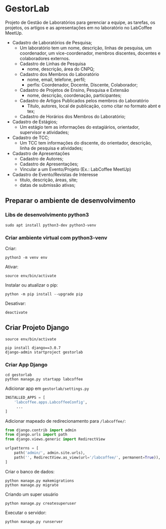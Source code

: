 # GestorLab

Projeto de Gestão de Laboratórios para gerenciar a equipe, as tarefas, os projetos, os artigos
e as apresentações em no laboratório no LabCoffee MeetUp.

* Cadastro de Laboratórios de Pesquisa;
  * Um laboratório tem um nome, descrição, linhas de pesquisa, um coordenador, 
  um vice-coordenador, membros discentes, docentes e colaboradores externos.
  * Cadastro de Linhas de Pesquisa
    * nome, descrição, área do CNPQ;
  * Cadastro dos Membros do Laboratório
    * nome, email, telefone, perfil;
    * perfis: Coordenador, Docente, Discente, Colaborador;
  * Cadastro de Projetos de Ensino, Pesquisa e Extensão
    * nome, descrição, coordenação, participantes;
  * Cadastro de Artigos Publicados pelos membros do Laboratório
    * Título, autores, local de publicação, como citar no formato abnt e tex;
  * Cadastro de Horários dos Membros do Laboratório;
* Cadastro de Estágios;
  * Um estágio tem as informações do estagiários, orientador, supervisor e atividades;
* Cadastro de TCC;
  * Um TCC tem informações do discente, do orientador, descrição, linha de pesquisa e atividades;
* Cadastro de Apresentações
  * Cadastro de Autores;
  * Cadastro de Apresentações;
  * Vincular a um Evento/Projeto (Ex.: LabCoffee MeetUp)
* Cadastro de Evento/Revistas de Interesse
  * titulo, descrição, áreas, site;
  * datas de submissão ativas;

## Preparar o ambiente de desenvolvimento 

### Libs de desenvolvimento python3

```commandline
sudo apt install python3-dev python3-venv
```

### Criar ambiente virtual com python3-venv

Criar: 
```commandline
python3 -m venv env
```

Ativar: 
```commandline
source env/bin/activate
```

Instalar ou atualizar o pip:
```commandline
python -m pip install --upgrade pip
```

Desativar: 
```commandline
deactivate
```

## Criar Projeto Django

```commandline
source env/bin/activate

pip install django==3.0.7
django-admin startproject gestorlab
```

### Criar App Django

```commandline
cd gestorlab
python manage.py startapp labcoffee
```

Adicionar app em `gestorlab/settings.py`

```python
INSTALLED_APPS = [
    'labcoffee.apps.LabcoffeeConfig',
     ...
]
```

Adicionar mapeado de redirecionamento para `/labcoffee/`:

```python
from django.contrib import admin
from django.urls import path
from django.views.generic import RedirectView

urlpatterns = [
    path('admin/', admin.site.urls),
    path('', RedirectView.as_view(url='/labcoffee/', permanent=True)),
]
```

Criar o banco de dados:

```commandline
python manage.py makemigrations
python manage.py migrate
```

Criando um super usuário
```commandline
python manage.py createsuperuser
```

Executar o servidor:

```commandline
python manage.py runserver
```